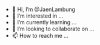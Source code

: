 - 👋 Hi, I’m @JaenLambung
- 👀 I’m interested in ...
- 🌱 I’m currently learning ...
- 💞️ I’m looking to collaborate on ...
- 📫 How to reach me ...

<!---
JaenLambung/JaenLambung is a ✨ special ✨ repository because its `README.md` (this file) appears on your GitHub profile.
You can click the Preview link to take a look at your changes.
--->
